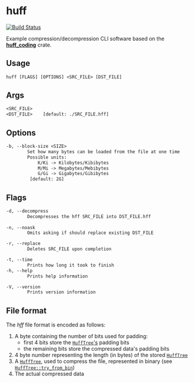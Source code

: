 # **huff**

[![Build Status](https://travis-ci.com/kxlsx/huffman-coding-rs.svg?branch=master)](https://travis-ci.com/k-xlsx/huffman-coding-rs)

Example compression/decompression CLI software based on the [**huff_coding**][lib] crate.

## Usage

```txt
huff [FLAGS] [OPTIONS] <SRC_FILE> [DST_FILE]
```

## Args

```txt
<SRC_FILE>    
<DST_FILE>    [default: ./SRC_FILE.hff]
```

## Options

```txt
-b, --block-size <SIZE>
        Set how many bytes can be loaded from the file at one time
        Possible units: 
            K/Ki -> Kilobytes/Kibibytes
            M/Mi -> Megabytes/Mebibytes
            G/Gi -> Gigabytes/Gibibytes
         [default: 2G]
```

## Flags

```txt
-d, --decompress    
        Decompresses the hff SRC_FILE into DST_FILE.hff
            
-n, --noask         
        Omits asking if should replace existing DST_FILE

-r, --replace       
        Deletes SRC_FILE upon completion

-t, --time          
        Prints how long it took to finish
-h, --help          
        Prints help information

-V, --version       
        Prints version information
```

## File format

The *hff* file format is encoded as follows:

1. A byte containing the number of bits used for padding:
   * first 4 bits store the [`HuffTree`'s][tree] padding bits
   * the remaining bits store the compressed data's padding bits
2. 4 byte number representing the length (in bytes) of the stored [`HuffTree`][tree]
3. A [`HuffTree`][tree], used to compress the file,
represented in binary (see [`HuffTree::try_from_bin`][tree_from_bin])
4. The actual compressed data

[lib]:https://github.com/kxlsx/huffman-coding-rs/tree/master/huff_coding
[tree]:https://github.com/kxlsx/huffman-coding-rs/blob/master/huff_coding/src/tree/mod.rs#L27
[tree_from_bin]:https://github.com/kxlsx/huffman-coding-rs/blob/master/huff_coding/src/tree/mod.rs#L452
